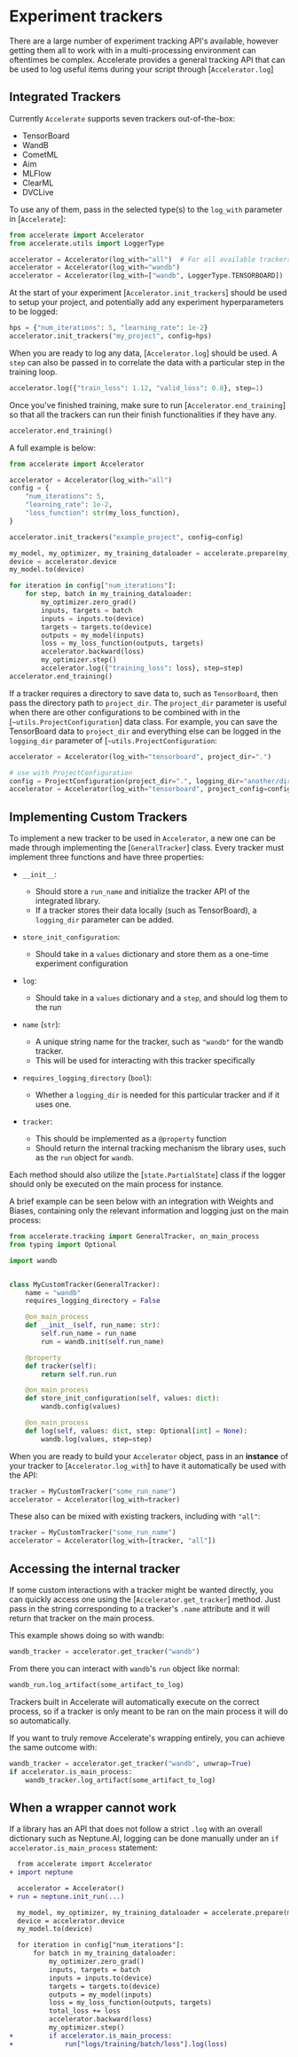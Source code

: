 <!--Copyright 2022 The HuggingFace Team. All rights reserved.

Licensed under the Apache License, Version 2.0 (the "License"); you may not use this file except in compliance with
the License. You may obtain a copy of the License at

http://www.apache.org/licenses/LICENSE-2.0

Unless required by applicable law or agreed to in writing, software distributed under the License is distributed on
an "AS IS" BASIS, WITHOUT WARRANTIES OR CONDITIONS OF ANY KIND, either express or implied. See the License for the
specific language governing permissions and limitations under the License.

⚠️ Note that this file is in Markdown but contain specific syntax for our doc-builder (similar to MDX) that may not be
rendered properly in your Markdown viewer.
-->

# Experiment trackers

There are a large number of experiment tracking API's available, however getting them all to work with in a multi-processing environment can oftentimes be complex.
Accelerate provides a general tracking API that can be used to log useful items during your script through [`Accelerator.log`]

## Integrated Trackers

Currently `Accelerate` supports seven trackers out-of-the-box:

- TensorBoard
- WandB
- CometML
- Aim
- MLFlow
- ClearML
- DVCLive

To use any of them, pass in the selected type(s) to the `log_with` parameter in [`Accelerate`]:
```python
from accelerate import Accelerator
from accelerate.utils import LoggerType

accelerator = Accelerator(log_with="all")  # For all available trackers in the environment
accelerator = Accelerator(log_with="wandb")
accelerator = Accelerator(log_with=["wandb", LoggerType.TENSORBOARD])
```

At the start of your experiment [`Accelerator.init_trackers`] should be used to setup your project, and potentially add any experiment hyperparameters to be logged:
```python
hps = {"num_iterations": 5, "learning_rate": 1e-2}
accelerator.init_trackers("my_project", config=hps)
```

When you are ready to log any data, [`Accelerator.log`] should be used.
A `step` can also be passed in to correlate the data with a particular step in the training loop.
```python
accelerator.log({"train_loss": 1.12, "valid_loss": 0.8}, step=1)
```

Once you've finished training, make sure to run [`Accelerator.end_training`] so that all the trackers can run their finish functionalities if they have any.
```python
accelerator.end_training()
```


A full example is below:
```python
from accelerate import Accelerator

accelerator = Accelerator(log_with="all")
config = {
    "num_iterations": 5,
    "learning_rate": 1e-2,
    "loss_function": str(my_loss_function),
}

accelerator.init_trackers("example_project", config=config)

my_model, my_optimizer, my_training_dataloader = accelerate.prepare(my_model, my_optimizer, my_training_dataloader)
device = accelerator.device
my_model.to(device)

for iteration in config["num_iterations"]:
    for step, batch in my_training_dataloader:
        my_optimizer.zero_grad()
        inputs, targets = batch
        inputs = inputs.to(device)
        targets = targets.to(device)
        outputs = my_model(inputs)
        loss = my_loss_function(outputs, targets)
        accelerator.backward(loss)
        my_optimizer.step()
        accelerator.log({"training_loss": loss}, step=step)
accelerator.end_training()
```

If a tracker requires a directory to save data to, such as `TensorBoard`, then pass the directory path to `project_dir`. The `project_dir` parameter is useful 
when there are other configurations to be combined with in the [`~utils.ProjectConfiguration`] data class. For example, you can save the TensorBoard data to `project_dir` and everything else can be logged in the `logging_dir` parameter of [`~utils.ProjectConfiguration`: 

```python
accelerator = Accelerator(log_with="tensorboard", project_dir=".")

# use with ProjectConfiguration
config = ProjectConfiguration(project_dir=".", logging_dir="another/directory")
accelerator = Accelerator(log_with="tensorboard", project_config=config)
```

## Implementing Custom Trackers

To implement a new tracker to be used in `Accelerator`, a new one can be made through implementing the [`GeneralTracker`] class.
Every tracker must implement three functions and have three properties:
  - `__init__`: 
    - Should store a `run_name` and initialize the tracker API of the integrated library. 
    - If a tracker stores their data locally (such as TensorBoard), a `logging_dir` parameter can be added.
  - `store_init_configuration`: 
    - Should take in a `values` dictionary and store them as a one-time experiment configuration
  - `log`: 
    - Should take in a `values` dictionary and a `step`, and should log them to the run

  - `name` (`str`):
    - A unique string name for the tracker, such as `"wandb"` for the wandb tracker. 
    - This will be used for interacting with this tracker specifically
  - `requires_logging_directory` (`bool`):
    - Whether a `logging_dir` is needed for this particular tracker and if it uses one.
  - `tracker`: 
    - This should be implemented as a `@property` function 
    - Should return the internal tracking mechanism the library uses, such as the `run` object for `wandb`.

Each method should also utilize the [`state.PartialState`] class if the logger should only be executed on the main process for instance.

A brief example can be seen below with an integration with Weights and Biases, containing only the relevant information and logging just on 
the main process:
```python
from accelerate.tracking import GeneralTracker, on_main_process
from typing import Optional

import wandb


class MyCustomTracker(GeneralTracker):
    name = "wandb"
    requires_logging_directory = False

    @on_main_process
    def __init__(self, run_name: str):
        self.run_name = run_name
        run = wandb.init(self.run_name)

    @property
    def tracker(self):
        return self.run.run

    @on_main_process
    def store_init_configuration(self, values: dict):
        wandb.config(values)

    @on_main_process
    def log(self, values: dict, step: Optional[int] = None):
        wandb.log(values, step=step)
```

When you are ready to build your `Accelerator` object, pass in an **instance** of your tracker to [`Accelerator.log_with`] to have it automatically
be used with the API:

```python
tracker = MyCustomTracker("some_run_name")
accelerator = Accelerator(log_with=tracker)
```

These also can be mixed with existing trackers, including with `"all"`:

```python
tracker = MyCustomTracker("some_run_name")
accelerator = Accelerator(log_with=[tracker, "all"])
```

## Accessing the internal tracker 

If some custom interactions with a tracker might be wanted directly, you can quickly access one using the 
[`Accelerator.get_tracker`] method. Just pass in the string corresponding to a tracker's `.name` attribute 
and it will return that tracker on the main process.

This example shows doing so with wandb:

```python
wandb_tracker = accelerator.get_tracker("wandb")
```

From there you can interact with `wandb`'s `run` object like normal:

```python
wandb_run.log_artifact(some_artifact_to_log)
```

<Tip>
  Trackers built in Accelerate will automatically execute on the correct process, 
  so if a tracker is only meant to be ran on the main process it will do so 
  automatically.
</Tip>

If you want to truly remove Accelerate's wrapping entirely, you can 
achieve the same outcome with:

```python
wandb_tracker = accelerator.get_tracker("wandb", unwrap=True)
if accelerator.is_main_process:
    wandb_tracker.log_artifact(some_artifact_to_log)
```


## When a wrapper cannot work

If a library has an API that does not follow a strict `.log` with an overall dictionary such as Neptune.AI, logging can be done manually under an `if accelerator.is_main_process` statement:
```diff
  from accelerate import Accelerator
+ import neptune

  accelerator = Accelerator()
+ run = neptune.init_run(...)

  my_model, my_optimizer, my_training_dataloader = accelerate.prepare(my_model, my_optimizer, my_training_dataloader)
  device = accelerator.device
  my_model.to(device)

  for iteration in config["num_iterations"]:
      for batch in my_training_dataloader:
          my_optimizer.zero_grad()
          inputs, targets = batch
          inputs = inputs.to(device)
          targets = targets.to(device)
          outputs = my_model(inputs)
          loss = my_loss_function(outputs, targets)
          total_loss += loss
          accelerator.backward(loss)
          my_optimizer.step()
+         if accelerator.is_main_process:
+             run["logs/training/batch/loss"].log(loss)
```
